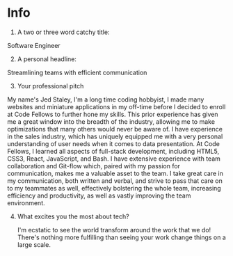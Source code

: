 # Info

1. A two or three word catchy title:

  Software Engineer

2. A personal headline:

  Streamlining teams with efficient communication

3. Your professional pitch

  My name's Jed Staley, I'm a long time coding hobbyist, I made many websites and miniature applications in my off-time before I decided to enroll at Code Fellows to further hone my skills. This prior experience has given me a great window into the breadth of the industry, allowing me to make optimizations that many others would never be aware of. I have experience in the sales industry, which has uniquely equipped me with a very personal understanding of user needs when it comes to data presentation. At Code Fellows, I learned all aspects of full-stack development, including HTML5, CSS3, React, JavaScript, and Bash. I have extensive experience with team collaboration and Git-flow which, paired with my passion for communication, makes me a valuable asset to the team. I take great care in my communication, both written and verbal, and strive to pass that care on to my teammates as well, effectively bolstering the whole team, increasing efficiency and productivity, as well as vastly improving the team environment.

4. What excites you the most about tech?

   I'm ecstatic to see the world transform around the work that we do! There's nothing more fulfilling than seeing your work change things on a large scale.
